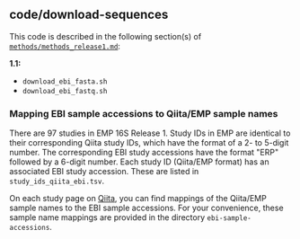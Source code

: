 ## code/download-sequences

This code is described in the following section(s) of [`methods/methods_release1.md`](https://github.com/biocore/emp/blob/master/methods/methods_release1.md):

**1.1:**

* `download_ebi_fasta.sh`
* `download_ebi_fastq.sh`

### Mapping EBI sample accessions to Qiita/EMP sample names

There are 97 studies in EMP 16S Release 1. Study IDs in EMP are identical to their corresponding Qiita study IDs, which have the format of a 2- to 5-digit number. The corresponding EBI study accessions have the format "ERP" followed by a 6-digit number. Each study ID (Qiita/EMP format) has an associated EBI study accession. These are listed in `study_ids_qiita_ebi.tsv`.

On each study page on [Qiita](https://qiita.ucsd.edu/), you can find mappings of the Qiita/EMP sample names to the EBI sample accessions. For your convenience, these sample name mappings are provided in the directory `ebi-sample-accessions`.

